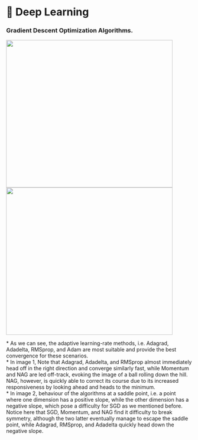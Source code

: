 # 🧠 Deep Learning<br>

### Gradient Descent Optimization Algorithms.
<p align="left">
  <kbd>
  <img width="450" height="400" src="https://ruder.io/content/images/2016/09/contours_evaluation_optimizers.gif">
    <img width="450" height="400" src="https://ruder.io/content/images/2016/09/saddle_point_evaluation_optimizers.gif">
  </kbd>  
</p>
* As we can see, the adaptive learning-rate methods, i.e. Adagrad, Adadelta, RMSprop, and Adam are most suitable and provide the best convergence for these scenarios.<br>
* In image 1, Note that Adagrad, Adadelta, and RMSprop almost immediately head off in the right direction and converge similarly fast, while Momentum and NAG are led off-track, evoking the image of a ball rolling down the hill. NAG, however, is quickly able to correct its course due to its increased responsiveness by looking ahead and heads to the minimum.<br>
* In image 2, behaviour of the algorithms at a saddle point, i.e. a point where one dimension has a positive slope, while the other dimension has a negative slope, which pose a difficulty for SGD as we mentioned before. Notice here that SGD, Momentum, and NAG find it difficulty to break symmetry, although the two latter eventually manage to escape the saddle point, while Adagrad, RMSprop, and Adadelta quickly head down the negative slope.



